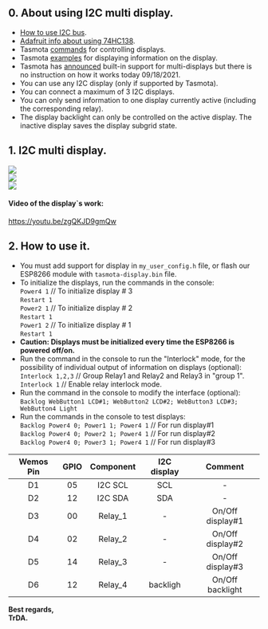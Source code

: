 ## 0. About using I2C multi display.   
 - [How to use I2C bus](https://github.com/arendst/Tasmota/discussions/10827).  
 - [Adafruit info about using 74HC138](https://learn.adafruit.com/delorean-time-circuit/circuit-trickery).
 - Tasmota [commands](https://tasmota.github.io/docs/Commands/#displays) for controlling displays.  
 - Tasmota [examples](https://tasmota.github.io/docs/Displays/#rule-examples-for-scripting-examples-see-scripting-docs) for displaying information on the display.  
 - Tasmota has [announced](https://github.com/arendst/Tasmota/pull/11821) built-in support for multi-displays but there is no instruction on how it works today 09/18/2021. 
 - You can use any I2C display (only if supported by Tasmota).
 - You can connect a maximum of 3 I2C displays.
 - You can only send information to one display currently active (including the corresponding relay).  
 - The display backlight can only be controlled on the active display. The inactive display saves the display subgrid state.  

## 1. I2C multi display.

![](https://raw.githubusercontent.com/TrDA-hab/Projects/master/I2C%20multi%20display/4161.jpg)  
![](https://raw.githubusercontent.com/TrDA-hab/Projects/master/I2C%20multi%20display/4162.jpg)   
![](https://raw.githubusercontent.com/TrDA-hab/Projects/master/I2C%20multi%20display/20210918_152007.jpg)   

#### Video of the display`s work:   
https://youtu.be/zgQKJD9gmQw   

## 2. How to use it.  
 - You must add support for display in `my_user_config.h` file, or flash our ESP8266 module with `tasmota-display.bin` file.   
 - To initialize the displays, run the commands in the console:  
   `Power4 1` // To initialize display # 3  
   `Restart 1`  
   `Power2 1` // To initialize display # 2  
   `Restart 1`  
   `Power1 2` // To initialize display # 1  
   `Restart 1`  
 - **Caution: Displays must be initialized every time the ESP8266 is powered off/on.**
 - Run the command in the console  to run the "Interlock" mode, for the possibility of individual output of information on displays (optional):  
   `Interlock 1,2,3` // Group Relay1 and Relay2 and Relay3 in "group 1".  
   `Interlock 1`     // Enable relay interlock mode.  
 - Run the command in the console to modify the interface (optional):   
   `Backlog WebButton1 LCD#1; WebButton2 LCD#2; WebButton3 LCD#3; WebButton4 Light`  
 - Run the commands in the console to test displays:  
    `Backlog Power4 0; Power1 1; Power4 1` // For run display#1  
    `Backlog Power4 0; Power2 1; Power4 1` // For run display#2  
    `Backlog Power4 0; Power3 1; Power4 1` // For run display#3  

Wemos Pin|GPIO|Component|I2C display|Сomment|
:-:|:-:|:-:|:-:|:-:
D1|05|I2C SCL|SCL|-
D2|12|I2C SDA|SDA|-
D3|00|Relay_1|-|On/Off display#1
D4|02|Relay_2|-|On/Off display#2
D5|14|Relay_3|-|On/Off display#3
D6|12|Relay_4|backligh|On/Off backlight

**Best regards,   
TrDA.**
